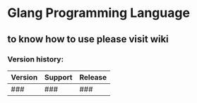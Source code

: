 # Glang Programming Language
## to know how to use please visit wiki
### Version history:
| Version | Support | Release |
|---------|---------|---------|
| ###     | ###     | ###     |

